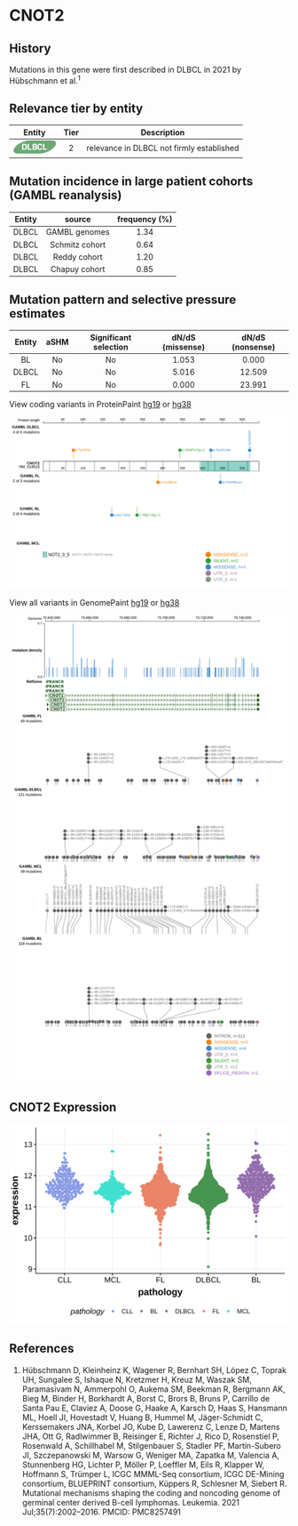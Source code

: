 # CNOT2

## History
Mutations in this gene were first described in DLBCL in 2021 by Hübschmann et al.<sup>1</sup>

## Relevance tier by entity

|Entity|Tier|Description                              |
|:------:|:----:|-----------------------------------------|
|![DLBCL](images/icons/DLBCL_tier2.png) |2   |relevance in DLBCL not firmly established|

## Mutation incidence in large patient cohorts (GAMBL reanalysis)

|Entity|source        |frequency (%)|
|:------:|:--------------:|:-------------:|
|DLBCL |GAMBL genomes |1.34         |
|DLBCL |Schmitz cohort|0.64         |
|DLBCL |Reddy cohort  |1.20         |
|DLBCL |Chapuy cohort |0.85         |

## Mutation pattern and selective pressure estimates

|Entity|aSHM|Significant selection|dN/dS (missense)|dN/dS (nonsense)|
|:------:|:----:|:---------------------:|:----------------:|:----------------:|
|BL    |No  |No                   |1.053           | 0.000          |
|DLBCL |No  |No                   |5.016           |12.509          |
|FL    |No  |No                   |0.000           |23.991          |

View coding variants in ProteinPaint [hg19](https://morinlab.github.io/LLMPP/GAMBL/CNOT2_protein.html)  or [hg38](https://morinlab.github.io/LLMPP/GAMBL/CNOT2_protein_hg38.html)

![image](images/proteinpaint/CNOT2_NM_014515.svg)

View all variants in GenomePaint [hg19](https://morinlab.github.io/LLMPP/GAMBL/CNOT2.html)  or [hg38](https://morinlab.github.io/LLMPP/GAMBL/CNOT2_hg38.html)

![image](images/proteinpaint/CNOT2.svg)

## CNOT2 Expression
![image](images/gene_expression/CNOT2_by_pathology.svg)

## References
1.  Hübschmann D, Kleinheinz K, Wagener R, Bernhart SH, López C, Toprak UH, Sungalee S, Ishaque N, Kretzmer H, Kreuz M, Waszak SM, Paramasivam N, Ammerpohl O, Aukema SM, Beekman R, Bergmann AK, Bieg M, Binder H, Borkhardt A, Borst C, Brors B, Bruns P, Carrillo de Santa Pau E, Claviez A, Doose G, Haake A, Karsch D, Haas S, Hansmann ML, Hoell JI, Hovestadt V, Huang B, Hummel M, Jäger-Schmidt C, Kerssemakers JNA, Korbel JO, Kube D, Lawerenz C, Lenze D, Martens JHA, Ott G, Radlwimmer B, Reisinger E, Richter J, Rico D, Rosenstiel P, Rosenwald A, Schillhabel M, Stilgenbauer S, Stadler PF, Martín-Subero JI, Szczepanowski M, Warsow G, Weniger MA, Zapatka M, Valencia A, Stunnenberg HG, Lichter P, Möller P, Loeffler M, Eils R, Klapper W, Hoffmann S, Trümper L, ICGC MMML-Seq consortium, ICGC DE-Mining consortium, BLUEPRINT consortium, Küppers R, Schlesner M, Siebert R. Mutational mechanisms shaping the coding and noncoding genome of germinal center derived B-cell lymphomas. Leukemia. 2021 Jul;35(7):2002–2016. PMCID: PMC8257491

<!-- ORIGIN: hubschmannMutationalMechanismsShaping2021b -->
<!-- DLBCL: hubschmannMutationalMechanismsShaping2021b -->
